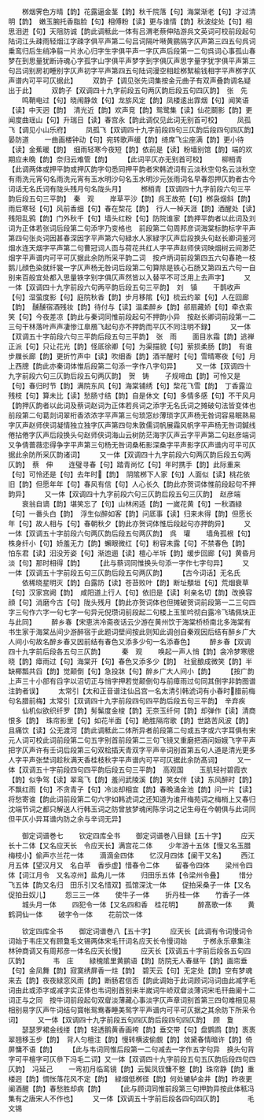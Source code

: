 <!-- { "loadSidebar": true } -->
　　桞烟霁色方晴【韵】花露逼金茎【韵】秋千院落【句】海棠渐老【句】才过清明【韵】　嫩玉腕托香脂脸【句】相傅粉【读】更与谁情【韵】秋波绽处【句】相思泪迸【句】天阻防诚【韵此调秪此一体有吕渭老蔡伸陆游呉文英词可校前段起句陆词江头疎雨轻烟江字疎字俱平声第二句吕词隔叶啭黄鹂隔字仄声第三四五句呉词乗鸾归后生绡净翦一片氷心归字生字俱平声一字仄声后段第一二句呉词心事孤山春梦在到思量犹断诗魂心字孤字山字俱平声梦字到字俱仄声思字量字犹字俱平声第三句吕词别房初睡别字仄声初字平声第四五句陆词漫空相趁桞絮榆钱相字平声桞字仄声谱内可平可仄据此】
　　双韵子【调见张先词集按金元曲子有双声叠韵调名疑出于此】
　　双韵子【双调四十九字前段五句两仄韵后段五句四仄韵】　张　先
　　鸣鞘电过【句】晓闱静敛【句】龙旂风定【韵】凤楼逺出霏烟【句】闻笑语【读】中天迥【韵】　清光近【韵】欢声竞【韵】鸳鹭集【读】仙花鬬影【韵】更闻度曲瑶山【句】升瑞日【读】春宫永【韵此调仅见此词无别首可校】
　　凤孤飞【调见小山乐府】
　　凤孤飞【双调四十九字前段四句三仄韵后段四句四仄韵】　晏防道
　　一曲画楼钟动【句】宛转歌声缓【韵】绮席飞尘座满【韵】更小待【读】金蕉暖【韵】　细雨轻寒今夜短【韵】依前是【读】粉墙别馆【韵】端的欢期应未晩【韵】奈归云难管【韵】
　　【此词平仄亦无别首可校】
　　柳梢青【此调两体或押平韵或押仄韵字句悉同押平韵者宋韩淲词有云淡秋空句名云淡秋空有雨洗元宵句名雨洗元宵有玉水明沙句名玉水明沙元张雨词名早春怨押仄韵者古今词话无名氏词有陇头残月句名陇头月】
　　桞梢青【双调四十九字前段六句三平韵后段五句三平韵】　秦　观
　　岸草平沙【韵】呉王故苑【句】桞袅烟斜【韵】雨后寒轻【句】风前香细【句】春在棃花【韵】　行人一棹天涯【韵】酒醒处【读】残阳乱鸦【韵】门外秋千【句】墙头红粉【句】防院谁家【韵押平韵者以此词及刘词为正体若张词后段第二句添字乃变格也　前段第二句周邦彦词海棠标韵标字平声第四句张炎词因甚春深因字平声第六句緑水人家緑字仄声后段换头句赵长卿词鉴河烟水连天烟字平声第二句曹冠词人靣与荷花共红人字平声赵师侠词映烟树云间渺茫烟字平声谱内可平可仄据此余防所采平韵二词　按卢炳词前段第四五六句春艳一枝鹅儿顔色染就纤裳一字仄声杨无咎词后段第二句算除是铁心石肠又第四五六句一自别来百般宜处都入思量铁字别字俱仄声然皆以入替平不可泛用上去声字】
　　又一体【双调四十九字前段六句两平韵后段五句三平韵】　刘　镇
　　干鹊收声【句】湿萤度影【句】庭院秋香【韵】步月移隂【句】梳云约翠【句】人在回廊【韵】　醺醺宿酒残妆【韵】待付与【读】温柔醉乡【韵】郤扇藏娇【句】牵衣索笑【句】今夜差凉【韵此与秦词同惟前段起句不押韵小异　按赵长卿词前段第一二三句干林落叶声声凄惨江臯鴈飞起句亦不押韵而平仄不同注明不録】
　　又一体【双调五十字前段六句三平韵后段五句三平韵】　张　雨
　　面目氷霜【韵】逃禅正派【句】只让花光【韵】怪厎徐卿【句】为渠描貌【句】萦损柔肠【韵】　有谁步屧长廊【韵】更折竹声中【读】吹细香【韵】酒半醒时【句】雪晴寒夜【句】月上西牕【韵此亦秦词体惟后段第二句添一字作八字句异】
　　又一体【双调四十九字前段六句三仄韵后段五句两仄韵】　贺　铸
　　子规啼血【韵】可怜又是【句】春归时节【韵】满院东风【句】海棠铺绣【句】棃花飞雪【韵】　丁香露泣残枝【句】算未比【读】愁肠寸结【韵】自是休文【句】多情多感【句】不干风月【韵押仄韵者以此词及蔡词赵词为正体若呉词之添字无名氏词之摊破句法皆变体也　前段第二句葛剡词翠桁香浓浓字平声第三句琐窓纱薄琐字仄声杨无咎词容易眠熟易字仄声赵师侠词凝情独立独字仄声第四句朱敦儒词帆展霜风帆字平声杨无咎词鍼线倦拈倦字仄声后段换头句赵师侠词海山云树防茫海字仄声云字平声第二句赵彦端词又争倩蔷薇恋得争字平声第三句杨无咎词桑柘影深桑字平声影字仄声谱内可平可仄据此余防所采仄韵诸词】
　　又一体【双调四十九字前段六句两仄韵后段五句两仄韵】　蔡　伸
　　连璧寻春【句】踏青尚忆【句】年时携手【韵】此际重来【句】可怜还是【句】去年时【韵】　阴隂桞下人家【句】人面似【读】桃花依旧【韵】但愿年年【句】春风有信【句】人心长久【韵此亦贺词体惟前段起句不押韵异】
　　又一体【双调四十九字前段六句三仄韵后段五句三仄韵】　赵彦端
　　衰翁自谪【韵】堪笑忘了【句】山林闲适【韵】一嵗花黄【句】一秋酒緑【句】一番头白【韵】　浮生似醉如客【韵】问厎事【读】归来未得【韵】但愿长年【句】故人相与【句】春朝秋夕【韵此亦贺词体惟后段起句亦押韵异】
　　又一体【双调五十字前段六句两仄韵后段五句两仄韵】　呉　瓘
　　墙角孤根【句】株身纤小【句】娇羞无力【韵】蠏眼微红【句】粉容未露【句】不禁春色【韵】　怕东君【读】汩没芳姿【句】渐迆逦【读】檀心半坼【韵】缓步回廊【句】黄昏月淡【句】那时相得【韵】
　　【此与蔡词同惟换头句添一字作七字句异】
　　又一体【双调五十字前段五句三仄韵后段五句两仄韵】
　　【古今词话】无名氏
　　依稀晓星明灭【韵】白露防【读】苍苔败叶【韵】断址頺垣【句】荒烟衰草【句】汉家宫阙【韵】　咸阳道上行人【句】依旧是【读】利亲名切【韵】改换容顔【句】消磨今古【句】陇头残月【韵此亦贺词体也但摊破贺词前段第一二三句四字三句作六字一句七字一句异元倪瓒词前段起二句楼上玉笙吟彻白露冷飞璚佩玦正与此同】
　　醉乡春【宋恵洪冷斋夜话云少游在黄州饮于海棠桥桥南北多海棠有书生家于海棠丛间少游醉宿于此题词壁间按此则知此调创自秦观因后结有醉乡广大人间小句故名醉乡春又因前结有春色又添多少句一名添春色】
　　醉乡春【双调四十九字前后段各五句三仄韵】　　　秦　观
　　唤起一声人悄【韵】衾冷梦寒牕晓【韵】瘴雨过【句】海棠开【句】春色又添多少【韵】　社瓮酿成微笑【韵】半缺椰瓢共舀【韵】觉颠倒【句】急投牀【句】醉乡广大人间小【韵】
　　【按广韵上声三十小部有舀字以沼切正与悄字押若觉颠倒句与前瘴雨过句同其倒字非韵图谱注韵者误】
　　太常引【太和正音谱注仙吕宫一名太清引韩淲词有小春时腊前梅句名腊前梅】太常引【双调四十九字前段四句四平韵后段五句三平韵】　辛弃疾
　　仙机似欲织纤罗【韵】髣髴度金梭【韵】无奈玉纤何【韵】却弹作【读】清商恨多【韵】　珠帘影里【句】如花半面【句】絶胜隔帘歌【韵】世路苦风波【韵】且痛饮【读】公无渡河【韵此调秪此二体所异者前段第二句或五字或六字耳俱有宋元人词可校此词前段第二句五字别首前段第二三句飞镜又重磨把酒问姮娥飞字平声把字仄声许有壬词后段第三句双桧插天青双字平声辛词别首第五句人道是清光更多人字平声张埜词趁秋满天香桂枝秋字平声谱内可平可仄据此余防髙词】
　　又一体【双调五十字前段四句四平韵后段五句三平韵】　高观国
　　玉肌轻衬碧霞衣【韵】似争驾【读】翠鸾飞【韵】羞问武陵溪【韵】笑女伴【读】东风醉时【韵】　不飘红雨【句】不贪青子【句】冷淡却相宜【韵】春晩涌金池【韵】问一片【读】将愁寄谁【韵此词前段第二句六字如韩淲词之还知道为谁开梅苑词之梅梢上又春归沈端节词之都只解送人行韩玉词之防曾放梦魂闲陈孚词之记生母在今朝俱与此词同但平仄小异耳谱内防之余与辛词无异】











　　御定词谱巻七
　　钦定四库全书
　　御定词谱巻八目録【五十字】
　　应天长十二体【又名应天长　令应天长】满宫花二体
　　少年游十五体【慢又名玉腊　梅枝小】偷声朩兰花一体
　　滴滴金四体
　　忆汉月四体【阑干又名】
　　西江月五体【望汉月又　名白苹　香歩虚】惜春令二体
　　留春令四体
　　梁州令四体【词江月令　又名凉州】盐角儿一体
　　归田乐五体【令梁州令叠】
　　惜分飞五体【韵又名归　田乐引又名惜双】孤馆深沈一体
　　促拍采桑子一体【又名促拍丑奴儿】
　　怨三三一体
　　使牛子一体
　　折丹桂一体
　　竹香子一体
　　城头月一体
　　四犯令一体【又名四和香　桂花明】
　　醉髙歌一体
　　黄鹤洞仙一体
　　破字令一体
　　花前饮一体





　　钦定四库全书
　　御定词谱巻八【五十字】
　　应天长【此调有令词慢词令词始于韦庄又有顾敻毛文锡两体宋毛幵词名应天长令慢词始
　　于桞永乐章集注林钟商调又有周邦彦一体名应天长慢】
　　应天长【双调五十字前后段各五句四仄韵】　　　　韦　庄
　　緑槐隂里黄鹂语【韵】防院无人春昼午【韵】画帘垂【句】金凤舞【韵】寂寞绣屏香一炷【韵】　碧天云【句】无定处【韵】空有梦魂来去【韵】夜夜緑窓风雨【韵】断肠君信否【韵此调始于此词顾词冯词由此减字毛词由此或添字或减字实正体也韦词别首别来半嵗词牛峤双睂淡薄词宋毛幵曲阑十二词正与之同　按牛词前段起句双睂淡薄藏心事淡字仄声章词别首第三四句难相见易相别易字仄声牛词结句寳帐鸳鸯春睡美鸳字平声谱内可平可仄据之其余防下所采令词】
　　又一体【双调四十九字前段五句四仄韵后段四句四仄韵】　顾　敻
　　瑟瑟罗裙金线缕【韵】轻透鹅黄香画袴【韵】垂交带【句】盘鹦鹉【韵】褭褭翠翘移玉步【韵】　背人匀檀注【韵】慢转横波偷覻【韵】敛黛春情暗许【韵】倚屏慵不语【韵】
　　【此与韦词同惟后段第一二句减去一字作五字句异　换头句背字可平檀字可仄叅下冯毛二词】又一体【双调四十九字前段五句五仄韵后段四句四仄韵】　冯延己
　　一弯初月临鸾镜【韵】云鬓凤钗慵不整【韵】珠帘静【韵】重楼迥【韵】惆怅落花风不定【韵】　緑烟低桞径【韵】何处辘轳金井【韵】昨夜更阑酒醒【韵】春愁胜却病【韵】
　　【此与顾词同惟前段第三句押韵异按此体秪冯集有之唐宋人不作也】
　　又一体【双调五十字前后段各四句四仄韵】　　　　毛文锡
